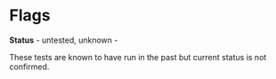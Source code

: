 # Flags

**Status** - untested, unknown -

These tests are known to have run in the past but current status is not confirmed.

